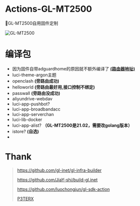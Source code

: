 # Actions-GL-MT2500
📌GL-MT2500自用固件定制

![GL-MT2500](https://github.com/AoThen/Actions-GL-MT2500/actions/workflows/GL.INET.yml/badge.svg)


# 编译包
- 因为固件自带adguardhome的原因就不额外编译了   [**(路由器地址)**](http://192.168.8.1/#/adguardhome)
- luci-theme-argon主题
- openclash **(旁路由成功)**
- helloworld **(旁路由最好用,接口控制不绑定)**
- passwall **(旁路由没成功)**
- aliyundrive-webdav
- luci-app-pushbot?
- luci-app-broadbandacc
- luci-app-serverchan
- luci-lib-docker
- luci-app-alist? **（GL-MT2500是21.02，需要改golang版本）**
- istore? **(自选)**
- 


# Thank
> https://github.com/gl-inet/gl-infra-builder
> 
> https://github.com/JiaY-shi/build-gl.inet
> 
> https://github.com/luochongjun/gl-sdk-action
> 
> [P3TERX](https://p3terx.com)